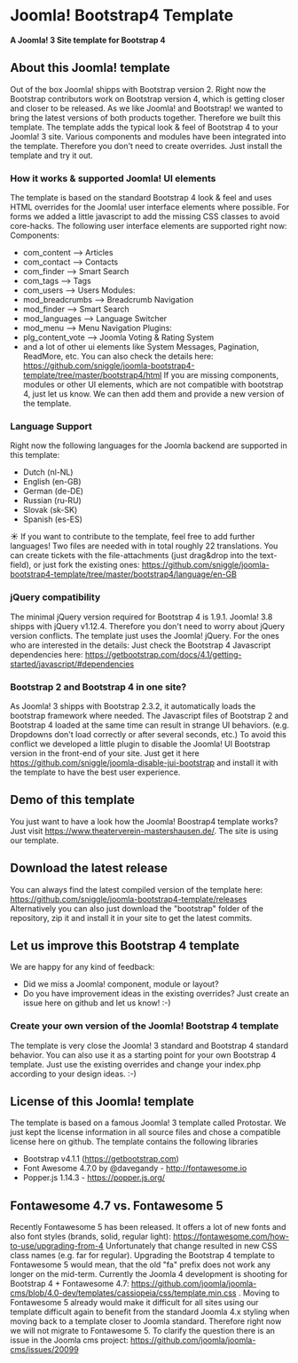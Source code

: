 # Joomla! Bootstrap4 Template
**A Joomla! 3 Site template for Bootstrap 4**
 
## About this Joomla! template
Out of the box Joomla! shipps with Bootstrap version 2.
Right now the Bootstrap contributors work on Bootstrap version 4, which is getting closer and closer to be released.
As we like Joomla! and Bootstrap! we wanted to bring the latest versions of both products together.
Therefore we built this template.
The template adds the typical look & feel of Bootstrap 4 to your Joomla! 3 site.
Various components and modules have been integrated into the template. Therefore you don't need to create overrides.
Just install the template and try it out.

### How it works & supported Joomla! UI elements
The template is based on the standard Bootstrap 4 look & feel and uses HTML overrides for the Joomla! user interface elements where possible. For forms we added a little javascript to add the missing CSS classes to avoid core-hacks.
The following user interface elements are supported right now:
Components:
* com_content --> Articles
* com_contact --> Contacts
* com_finder --> Smart Search
* com_tags --> Tags
* com_users --> Users
Modules:
* mod_breadcrumbs --> Breadcrumb Navigation
* mod_finder --> Smart Search
* mod_languages --> Language Switcher
* mod_menu --> Menu Navigation
Plugins:
* plg_content_vote --> Joomla Voting & Rating System
* and a lot of other ui elements like System Messages, Pagination, ReadMore, etc.
You can also check the details here: https://github.com/sniggle/joomla-bootstrap4-template/tree/master/bootstrap4/html
If you are missing components, modules or other UI elements, which are not compatible with bootstrap 4, just let us know. We can then add them and provide a new version of the template.

### Language Support
Right now the following languages for the Joomla backend are supported in this template:
* Dutch (nl-NL)
* English (en-GB)
* German (de-DE)
* Russian (ru-RU)
* Slovak (sk-SK)
* Spanish (es-ES)

:sunny: If you want to contribute to the template, feel free to add further languages! Two files are needed with in total roughly 22 translations. You can create tickets with the file-attachments (just drag&drop into the text-field), or just fork the existing ones: https://github.com/sniggle/joomla-bootstrap4-template/tree/master/bootstrap4/language/en-GB

### jQuery compatibility
The minimal jQuery version required for Bootstrap 4 is 1.9.1. Joomla! 3.8 shipps with jQuery v1.12.4. Therefore you don't need to worry about jQuery version conflicts. The template just uses the Joomla! jQuery. For the ones who are interested in the details: Just check the Bootstrap 4 Javascript dependencies here: https://getbootstrap.com/docs/4.1/getting-started/javascript/#dependencies 

### Bootstrap 2 and Bootstrap 4 in one site?
As Joomla! 3 shipps with Bootstrap 2.3.2, it automatically loads the bootstrap framework where needed. The Javascript files of Bootstrap 2 and Bootstrap 4 loaded at the same time can result in strange UI behaviors. (e.g. Dropdowns don't load correctly or after several seconds, etc.)
To avoid this conflict we developed a little plugin to disable the Joomla! UI Bootstrap version in the front-end of your site. Just get it here https://github.com/sniggle/joomla-disable-jui-bootstrap and install it with the template to have the best user experience. 

## Demo of this template
You just want to have a look how the Joomla! Boostrap4 template works?
Just visit https://www.theaterverein-mastershausen.de/. The site is using our template.

## Download the latest release
You can always find the latest compiled version of the template here: https://github.com/sniggle/joomla-bootstrap4-template/releases
Alternatively you can also just download the "bootstrap" folder of the repository, zip it and install it in your site to get the latest commits.

## Let us improve this Bootstrap 4 template
We are happy for any kind of feedback:
* Did we miss a Joomla! component, module or layout?
* Do you have improvement ideas in the existing overrides?
Just create an issue here on github and let us know! :-)

### Create your own version of the Joomla! Bootstrap 4 template
The template is very close the Joomla! 3 standard and Bootstrap 4 standard behavior. You can also use it as a starting point for your own Bootstrap 4 template. Just use the existing overrides and change your index.php according to your design ideas. :-)

## License of this Joomla! template
The template is based on a famous Joomla! 3 template called Protostar.
We just kept the license information in all source files and chose a compatible license here on github.
The template contains the following libraries
* Bootstrap v4.1.1 (https://getbootstrap.com)
* Font Awesome 4.7.0 by @davegandy - http://fontawesome.io
* Popper.js 1.14.3 - https://popper.js.org/

## Fontawesome 4.7 vs. Fontawesome 5
Recently Fontawesome 5 has been released. It offers a lot of new fonts and also font styles (brands, solid, regular light): https://fontawesome.com/how-to-use/upgrading-from-4
Unfortunately that change resulted in new CSS class names (e.g. far for regular). Upgrading the Bootstrap 4 template to Fontawesome 5 would mean, that the old "fa" prefix does not work any longer on the mid-term.
Currently the Joomla 4 development is shooting for Bootstrap 4 + Fontawesome 4.7: https://github.com/joomla/joomla-cms/blob/4.0-dev/templates/cassiopeia/css/template.min.css . Moving to Fontawesome 5 already would make it difficult for all sites using our template difficult again to benefit from the standard Joomla 4.x styling when moving back to a template closer to Joomla standard. Therefore right now we will not migrate to Fontawesome 5. To clarify the question there is an issue in the Joomla cms project: https://github.com/joomla/joomla-cms/issues/20099
